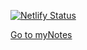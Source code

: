 [![Netlify Status](https://api.netlify.com/api/v1/badges/c73cbf87-b108-4e2b-a232-79552b1590d4/deploy-status)](https://app.netlify.com/sites/my-leetcode-notes/deploys)

<a href="https://notes.thetadude.com" class="button">Go to myNotes</a>
